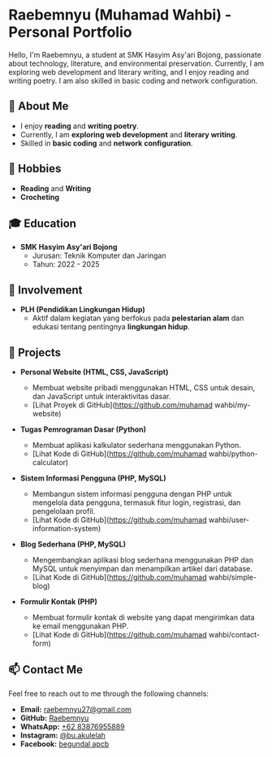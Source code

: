 # Raebemnyu (Muhamad Wahbi) - Personal Portfolio

Hello, I'm Raebemnyu, a student at SMK Hasyim Asy'ari Bojong, passionate about technology, literature, and environmental preservation. Currently, I am exploring web development and literary writing, and I enjoy reading and writing poetry. I am also skilled in basic coding and network configuration.

## 👤 About Me
- I enjoy **reading** and **writing poetry**.
- Currently, I am **exploring web development** and **literary writing**.
- Skilled in **basic coding** and **network configuration**.

## 🌱 Hobbies
- **Reading** and **Writing**  
- **Crocheting**  

## 🎓 Education
- **SMK Hasyim Asy'ari Bojong**  
  - Jurusan: Teknik Komputer dan Jaringan  
  - Tahun: 2022 - 2025  

## 🌟 Involvement
- **PLH (Pendidikan Lingkungan Hidup)**  
  - Aktif dalam kegiatan yang berfokus pada **pelestarian alam** dan edukasi tentang pentingnya **lingkungan hidup**.

## 🌟 Projects

- **Personal Website (HTML, CSS, JavaScript)**  
  - Membuat website pribadi menggunakan HTML, CSS untuk desain, dan JavaScript untuk interaktivitas dasar.  
  - [Lihat Proyek di GitHub](https://github.com/muhamad wahbi/my-website)

- **Tugas Pemrograman Dasar (Python)**  
  - Membuat aplikasi kalkulator sederhana menggunakan Python.  
  - [Lihat Kode di GitHub](https://github.com/muhamad wahbi/python-calculator)

- **Sistem Informasi Pengguna (PHP, MySQL)**  
  - Membangun sistem informasi pengguna dengan PHP untuk mengelola data pengguna, termasuk fitur login, registrasi, dan pengelolaan profil.  
  - [Lihat Kode di GitHub](https://github.com/muhamad wahbi/user-information-system)

- **Blog Sederhana (PHP, MySQL)**  
  - Mengembangkan aplikasi blog sederhana menggunakan PHP dan MySQL untuk menyimpan dan menampilkan artikel dari database.  
  - [Lihat Kode di GitHub](https://github.com/muhamad wahbi/simple-blog)

- **Formulir Kontak (PHP)**  
  - Membuat formulir kontak di website yang dapat mengirimkan data ke email menggunakan PHP.  
  - [Lihat Kode di GitHub](https://github.com/muhamad wahbi/contact-form)

## 📫 Contact Me
Feel free to reach out to me through the following channels:
- **Email:** [raebemnyu27@gmail.com](mailto:raebemnyu27@gmail.com)
- **GitHub:** [Raebemnyu](https://github.com/Raebemnyu)
- **WhatsApp:** [+62 83876955889](https://wa.me/6283876955889)
- **Instagram:** [@bu.akulelah](https://www.instagram.com/bu.akulelah)
- **Facebook:** [begundal apcb](https://www.facebook.com/begundal.apcb)
